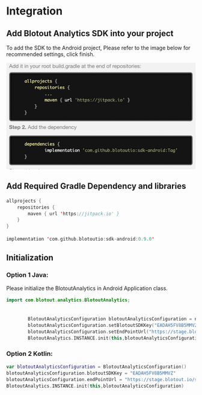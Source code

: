 # Integration



## Add Blotout Analytics SDK into your project

To add the SDK to the Android project, Please refer to the image below for recommended settings, click finish.

![Screenshot](assets/images/sdkintegration.png)

## Add Required Gradle Dependency and libraries
```kotlin
allprojects {
    repositories {
        maven { url 'https://jitpack.io' }
    }
}

implementation 'com.github.blotoutio:sdk-android:0.9.0'
```


## Initialization

### Option 1 Java: 

 Please initialize the BlotoutAnalytics in Android Application class.

```kotlin
import com.blotout.analytics.BlotoutAnalytics;


        BlotoutAnalyticsConfiguration blotoutAnalyticsConfiguration = new BlotoutAnalyticsConfiguration();
        blotoutAnalyticsConfiguration.setBlotoutSDKKey("EADAH5FV8B5MMVZ");
        blotoutAnalyticsConfiguration.setEndPointUrl("https://stage.blotout.io/sdk/");
        BlotoutAnalytics.INSTANCE.init(this,blotoutAnalyticsConfiguration);

```

### Option 2 Kotlin:
```kotlin
var blotoutAnalyticsConfiguration = BlotoutAnalyticsConfiguration()
blotoutAnalyticsConfiguration.blotoutSDKKey = "EADAH5FV8B5MMVZ"
blotoutAnalyticsConfiguration.endPointUrl = "https://stage.blotout.io/sdk/"
BlotoutAnalytics.INSTANCE.init(this,blotoutAnalyticsConfiguration)

```
